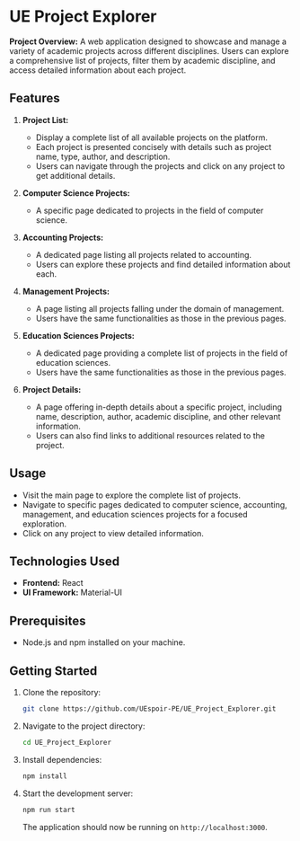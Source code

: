 # UE Project Explorer

**Project Overview:** A web application designed to showcase and manage a variety of academic projects across different disciplines. Users can explore a comprehensive list of projects, filter them by academic discipline, and access detailed information about each project.

## Features

1. **Project List:**

   - Display a complete list of all available projects on the platform.
   - Each project is presented concisely with details such as project name, type, author, and description.
   - Users can navigate through the projects and click on any project to get additional details.

2. **Computer Science Projects:**

   - A specific page dedicated to projects in the field of computer science.

3. **Accounting Projects:**

   - A dedicated page listing all projects related to accounting.
   - Users can explore these projects and find detailed information about each.

4. **Management Projects:**

   - A page listing all projects falling under the domain of management.
   - Users have the same functionalities as those in the previous pages.

5. **Education Sciences Projects:**

   - A dedicated page providing a complete list of projects in the field of education sciences.
   - Users have the same functionalities as those in the previous pages.

6. **Project Details:**

   - A page offering in-depth details about a specific project, including name, description, author, academic discipline, and other relevant information.
   - Users can also find links to additional resources related to the project.


## Usage

- Visit the main page to explore the complete list of projects.
- Navigate to specific pages dedicated to computer science, accounting, management, and education sciences projects for a focused exploration.
- Click on any project to view detailed information.

## Technologies Used

- **Frontend:** React
- **UI Framework:** Material-UI

## Prerequisites

- Node.js and npm installed on your machine.

## Getting Started

1. Clone the repository:

   ```bash
   git clone https://github.com/UEspoir-PE/UE_Project_Explorer.git
   ```

2. Navigate to the project directory:

   ```bash
   cd UE_Project_Explorer
   ```

3. Install dependencies:

   ```bash
   npm install
   ```

4. Start the development server:

   ```bash
   npm run start
   ```

   The application should now be running on `http://localhost:3000`.
